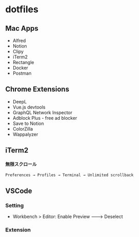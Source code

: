 # dotfiles


## Mac Apps
- Alfred
- Notion
- Clipy
- iTerm2
- Rectangle
- Docker
- Postman

## Chrome Extensions
- DeepL
- Vue.js devtools
- GraphQL Network Inspector
- Adblock Plus - free ad blocker
- Save to Notion
- ColorZilla
- Wappalyzer


## iTerm2

#### 無限スクロール
```
Preferences → Profiles → Terminal → Unlimited scrollback
```

## VSCode
### Setting
- Workbench > Editor: Enable Preview ---> Deselect

### Extension
